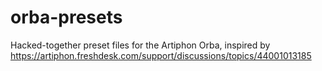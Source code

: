 # orba-presets
Hacked-together preset files for the Artiphon Orba, inspired by https://artiphon.freshdesk.com/support/discussions/topics/44001013185
